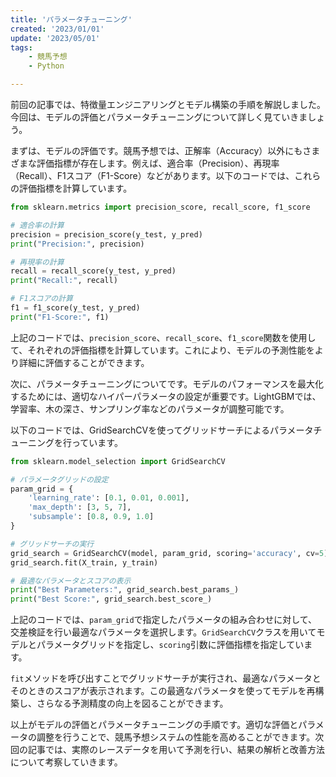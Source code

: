 ```yaml
---
title: 'パラメータチューニング'
created: '2023/01/01'
update: '2023/05/01'
tags: 
    - 競馬予想
    - Python

---
```



前回の記事では、特徴量エンジニアリングとモデル構築の手順を解説しました。今回は、モデルの評価とパラメータチューニングについて詳しく見ていきましょう。

まずは、モデルの評価です。競馬予想では、正解率（Accuracy）以外にもさまざまな評価指標が存在します。例えば、適合率（Precision）、再現率（Recall）、F1スコア（F1-Score）などがあります。以下のコードでは、これらの評価指標を計算しています。

```python
from sklearn.metrics import precision_score, recall_score, f1_score

# 適合率の計算
precision = precision_score(y_test, y_pred)
print("Precision:", precision)

# 再現率の計算
recall = recall_score(y_test, y_pred)
print("Recall:", recall)

# F1スコアの計算
f1 = f1_score(y_test, y_pred)
print("F1-Score:", f1)
```

上記のコードでは、`precision_score`、`recall_score`、`f1_score`関数を使用して、それぞれの評価指標を計算しています。これにより、モデルの予測性能をより詳細に評価することができます。

次に、パラメータチューニングについてです。モデルのパフォーマンスを最大化するためには、適切なハイパーパラメータの設定が重要です。LightGBMでは、学習率、木の深さ、サンプリング率などのパラメータが調整可能です。

以下のコードでは、GridSearchCVを使ってグリッドサーチによるパラメータチューニングを行っています。

```python
from sklearn.model_selection import GridSearchCV

# パラメータグリッドの設定
param_grid = {
    'learning_rate': [0.1, 0.01, 0.001],
    'max_depth': [3, 5, 7],
    'subsample': [0.8, 0.9, 1.0]
}

# グリッドサーチの実行
grid_search = GridSearchCV(model, param_grid, scoring='accuracy', cv=5)
grid_search.fit(X_train, y_train)

# 最適なパラメータとスコアの表示
print("Best Parameters:", grid_search.best_params_)
print("Best Score:", grid_search.best_score_)
```

上記のコードでは、`param_grid`で指定したパラメータの組み合わせに対して、交差検証を行い最適なパラメータを選択します。`GridSearchCV`クラスを用いてモデルとパラメータグリッドを指定し、`scoring`引数に評価指標を指定しています。

`fit`メソッドを呼び出すことでグリッドサーチが実行され、最適なパラメータとそのときのスコアが表示されます。この最適なパラメータを使ってモデルを再構築し、さらなる予測精度の向上を図ることができます。

以上がモデルの評価とパラメータチューニングの手順です。適切な評価とパラメータの調整を行うことで、競馬予想システムの性能を高めることができます。次回の記事では、実際のレースデータを用いて予測を行い、結果の解析と改善方法について考察していきます。

